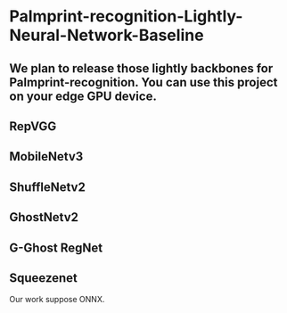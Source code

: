 # Palmprint-recognition-Lightly-Neural-Network-Baseline

## We plan to release those lightly backbones for Palmprint-recognition. You can use this project on your edge GPU device. 
## RepVGG
## MobileNetv3
## ShuffleNetv2
## GhostNetv2
## G-Ghost RegNet
## Squeezenet

Our work suppose ONNX.
